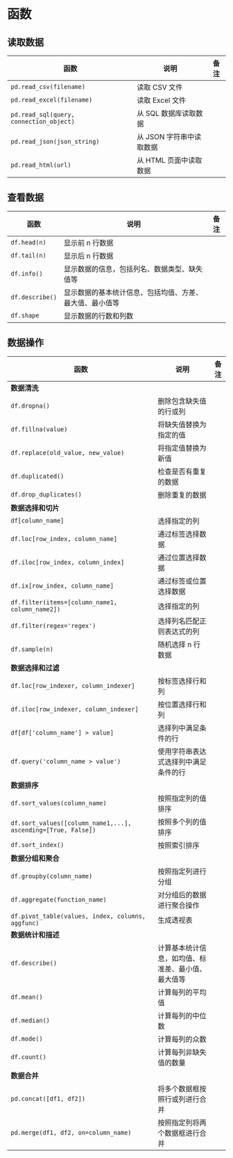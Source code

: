 # 函数

## 读取数据

| 函数                                    | 说明                     | 备注 |
| --------------------------------------- | ------------------------ | ---- |
| `pd.read_csv(filename)`                 | 读取 CSV 文件            |      |
| `pd.read_excel(filename)`               | 读取 Excel 文件          |      |
| `pd.read_sql(query, connection_object)` | 从 SQL 数据库读取数据    |      |
| `pd.read_json(json_string)`             | 从 JSON 字符串中读取数据 |      |
| `pd.read_html(url)`                     | 从 HTML 页面中读取数据   |      |

## 查看数据

| 函数            | 说明                                                     | 备注 |
| --------------- | -------------------------------------------------------- | ---- |
| `df.head(n)`    | 显示前 n 行数据                                          |      |
| `df.tail(n)`    | 显示后 n 行数据                                          |      |
| `df.info()`     | 显示数据的信息，包括列名、数据类型、缺失值等             |      |
| `df.describe()` | 显示数据的基本统计信息，包括均值、方差、最大值、最小值等 |      |
| `df.shape`      | 显示数据的行数和列数                                     |      |

## 数据操作

| 函数                                                          | 说明                                               | 备注 |
| ------------------------------------------------------------- | -------------------------------------------------- | ---- |
| **数据清洗**                                                  |                                                    |      |
| `df.dropna()`                                                 | 删除包含缺失值的行或列                             |      |
| `df.fillna(value)`                                            | 将缺失值替换为指定的值                             |      |
| `df.replace(old_value, new_value)`                            | 将指定值替换为新值                                 |      |
| `df.duplicated()`                                             | 检查是否有重复的数据                               |      |
| `df.drop_duplicates()`                                        | 删除重复的数据                                     |      |
| **数据选择和切片**                                            |                                                    |      |
| `df[column_name]`                                             | 选择指定的列                                       |      |
| `df.loc[row_index, column_name]`                              | 通过标签选择数据                                   |      |
| `df.iloc[row_index, column_index]`                            | 通过位置选择数据                                   |      |
| `df.ix[row_index, column_name]`                               | 通过标签或位置选择数据                             |      |
| `df.filter(items=[column_name1, column_name2])`               | 选择指定的列                                       |      |
| `df.filter(regex='regex')`                                    | 选择列名匹配正则表达式的列                         |      |
| `df.sample(n)`                                                | 随机选择 n 行数据                                  |      |
| **数据选择和过滤**                                            |                                                    |      |
| `df.loc[row_indexer, column_indexer]`                         | 按标签选择行和列                                   |      |
| `df.iloc[row_indexer, column_indexer]`                        | 按位置选择行和列                                   |      |
| `df[df['column_name'] > value]`                               | 选择列中满足条件的行                               |      |
| `df.query('column_name > value')`                             | 使用字符串表达式选择列中满足条件的行               |      |
| **数据排序**                                                  |                                                    |      |
| `df.sort_values(column_name)`                                 | 按照指定列的值排序                                 |      |
| `df.sort_values([column_name1,...], ascending=[True, False])` | 按照多个列的值排序                                 |      |
| `df.sort_index()`                                             | 按照索引排序                                       |      |
| **数据分组和聚合**                                            |                                                    |      |
| `df.groupby(column_name)`                                     | 按照指定列进行分组                                 |      |
| `df.aggregate(function_name)`                                 | 对分组后的数据进行聚合操作                         |      |
| `df.pivot_table(values, index, columns, aggfunc)`             | 生成透视表                                         |      |
| **数据统计和描述**                                            |                                                    |      |
| `df.describe()`                                               | 计算基本统计信息，如均值、标准差、最小值、最大值等 |      |
| `df.mean()`                                                   | 计算每列的平均值                                   |      |
| `df.median()`                                                 | 计算每列的中位数                                   |      |
| `df.mode()`                                                   | 计算每列的众数                                     |      |
| `df.count()`                                                  | 计算每列非缺失值的数量                             |      |
| **数据合并**                                                  |                                                    |      |
| `pd.concat([df1, df2])`                                       | 将多个数据框按照行或列进行合并                     |      |
| `pd.merge(df1, df2, on=column_name)`                          | 按照指定列将两个数据框进行合并                     |      |
